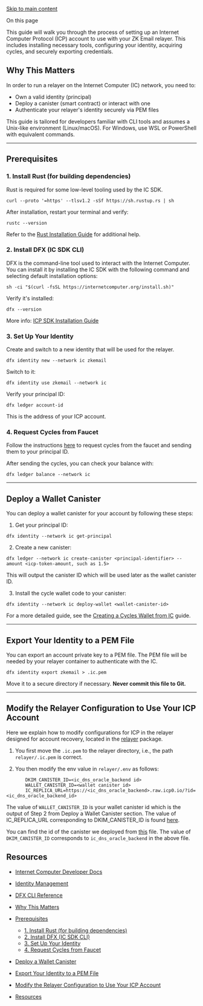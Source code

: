 [Skip to main content](https://docs.zk.email/email-wallet/relayer-infrastructure/icp-account-setup#__docusaurus_skipToContent_fallback)

On this page

This guide will walk you through the process of setting up an Internet Computer Protocol (ICP) account to use with your ZK Email relayer. This includes installing necessary tools, configuring your identity, acquiring cycles, and securely exporting credentials.

## Why This Matters [​](https://docs.zk.email/email-wallet/relayer-infrastructure/icp-account-setup\#why-this-matters "Direct link to Why This Matters")

In order to run a relayer on the Internet Computer (IC) network, you need to:

- Own a valid identity (principal)
- Deploy a canister (smart contract) or interact with one
- Authenticate your relayer's identity securely via PEM files

This guide is tailored for developers familiar with CLI tools and assumes a Unix-like environment (Linux/macOS). For Windows, use WSL or PowerShell with equivalent commands.

* * *

## Prerequisites [​](https://docs.zk.email/email-wallet/relayer-infrastructure/icp-account-setup\#prerequisites "Direct link to Prerequisites")

### 1\. Install Rust (for building dependencies) [​](https://docs.zk.email/email-wallet/relayer-infrastructure/icp-account-setup\#1-install-rust-for-building-dependencies "Direct link to 1. Install Rust (for building dependencies)")

Rust is required for some low-level tooling used by the IC SDK.

```codeBlockLines_e6Vv
curl --proto '=https' --tlsv1.2 -sSf https://sh.rustup.rs | sh

```

After installation, restart your terminal and verify:

```codeBlockLines_e6Vv
rustc --version

```

Refer to the [Rust Installation Guide](https://rustup.rs/) for additional help.

### 2\. Install DFX (IC SDK CLI) [​](https://docs.zk.email/email-wallet/relayer-infrastructure/icp-account-setup\#2-install-dfx-ic-sdk-cli "Direct link to 2. Install DFX (IC SDK CLI)")

DFX is the command-line tool used to interact with the Internet Computer. You can install it by installing the IC SDK with the following command and selecting default installation options:

```codeBlockLines_e6Vv
sh -ci "$(curl -fsSL https://internetcomputer.org/install.sh)"

```

Verify it's installed:

```codeBlockLines_e6Vv
dfx --version

```

More info: [ICP SDK Installation Guide](https://internetcomputer.org/docs/current/developer-docs/build/install/)

### 3\. Set Up Your Identity [​](https://docs.zk.email/email-wallet/relayer-infrastructure/icp-account-setup\#3-set-up-your-identity "Direct link to 3. Set Up Your Identity")

Create and switch to a new identity that will be used for the relayer.

```codeBlockLines_e6Vv
dfx identity new --network ic zkemail

```

Switch to it:

```codeBlockLines_e6Vv
dfx identity use zkemail --network ic

```

Verify your principal ID:

```codeBlockLines_e6Vv
dfx ledger account-id

```

This is the address of your ICP account.

### 4\. Request Cycles from Faucet [​](https://docs.zk.email/email-wallet/relayer-infrastructure/icp-account-setup\#4-request-cycles-from-faucet "Direct link to 4. Request Cycles from Faucet")

Follow the instructions [here](https://internetcomputer.org/docs/building-apps/getting-started/tokens-and-cycles#obtaining-cycles) to request cycles from the faucet and sending them to your principal ID.

After sending the cycles, you can check your balance with:

```codeBlockLines_e6Vv
dfx ledger balance --network ic

```

* * *

## Deploy a Wallet Canister [​](https://docs.zk.email/email-wallet/relayer-infrastructure/icp-account-setup\#deploy-a-wallet-canister "Direct link to Deploy a Wallet Canister")

You can deploy a wallet canister for your account by following these steps:

1. Get your principal ID:

```codeBlockLines_e6Vv
dfx identity --network ic get-principal

```

2. Create a new canister:

```codeBlockLines_e6Vv
dfx ledger --network ic create-canister <principal-identifier> --amount <icp-token-amount, such as 1.5>

```

This will output the canister ID which will be used later as the wallet canister ID.

3. Install the cycle wallet code to your canister:

```codeBlockLines_e6Vv
dfx identity --network ic deploy-wallet <wallet-canister-id>

```

For a more detailed guide, see the [Creating a Cycles Wallet from IC](https://internetcomputer.org/docs/building-apps/canister-management/cycles-wallet#creating-a-cycles-wallet) guide.

* * *

## Export Your Identity to a PEM File [​](https://docs.zk.email/email-wallet/relayer-infrastructure/icp-account-setup\#export-your-identity-to-a-pem-file "Direct link to Export Your Identity to a PEM File")

You can export an account private key to a PEM file. The PEM file will be needed by your relayer container to authenticate with the IC.

```codeBlockLines_e6Vv
dfx identity export zkemail > .ic.pem

```

Move it to a secure directory if necessary. **Never commit this file to Git.**

* * *

## Modify the Relayer Configuration to Use Your ICP Account [​](https://docs.zk.email/email-wallet/relayer-infrastructure/icp-account-setup\#modify-the-relayer-configuration-to-use-your-icp-account "Direct link to Modify the Relayer Configuration to Use Your ICP Account")

Here we explain how to modify configurations for ICP in the relayer designed for account recovery, located in the [relayer](https://github.com/zkemail/email-tx-builder/tree/email-recovery/packages/relayer) package.

1. You first move the `.ic.pem` to the relayer directory, i.e., the path `relayer/.ic.pem` is correct.

2. You then modify the env value in `relayer/.env` as follows:





```codeBlockLines_e6Vv
       DKIM_CANISTER_ID=<ic_dns_oracle_backend id>
       WALLET_CANISTER_ID=<wallet canister id>
       IC_REPLICA_URL=https://<ic_dns_oracle_backend>.raw.icp0.io/?id=<ic_dns_oracle_backend_id>

```









The value of `WALLET_CANISTER_ID` is your wallet canister id which is the output of Step 2 from Deploy a Wallet Canister section.
The value of IC\_REPLICA\_URL corresponding to DKIM\_CANISTER\_ID is found [here](https://github.com/zkemail/ic-dns-oracle/tree/b4912031ccab5c2d406e7cd3c95d0b21ac966381?tab=readme-ov-file#how-to-try-our-canister).

You can find the id of the canister we deployed from [this](https://github.com/zkemail/ic-dns-oracle/blob/b4912031ccab5c2d406e7cd3c95d0b21ac966381/canister_ids.json#L6) file. The value of `DKIM_CANISTER_ID` corresponds to `ic_dns_oracle_backend` in the above file.


## Resources [​](https://docs.zk.email/email-wallet/relayer-infrastructure/icp-account-setup\#resources "Direct link to Resources")

- [Internet Computer Developer Docs](https://internetcomputer.org/docs/current/developer-docs/)
- [Identity Management](https://internetcomputer.org/docs/current/developer-docs/integrations/internet-identity/)
- [DFX CLI Reference](https://internetcomputer.org/docs/current/developer-docs/build/cli-reference/dfx-parent)

- [Why This Matters](https://docs.zk.email/email-wallet/relayer-infrastructure/icp-account-setup#why-this-matters)
- [Prerequisites](https://docs.zk.email/email-wallet/relayer-infrastructure/icp-account-setup#prerequisites)
  - [1\. Install Rust (for building dependencies)](https://docs.zk.email/email-wallet/relayer-infrastructure/icp-account-setup#1-install-rust-for-building-dependencies)
  - [2\. Install DFX (IC SDK CLI)](https://docs.zk.email/email-wallet/relayer-infrastructure/icp-account-setup#2-install-dfx-ic-sdk-cli)
  - [3\. Set Up Your Identity](https://docs.zk.email/email-wallet/relayer-infrastructure/icp-account-setup#3-set-up-your-identity)
  - [4\. Request Cycles from Faucet](https://docs.zk.email/email-wallet/relayer-infrastructure/icp-account-setup#4-request-cycles-from-faucet)
- [Deploy a Wallet Canister](https://docs.zk.email/email-wallet/relayer-infrastructure/icp-account-setup#deploy-a-wallet-canister)
- [Export Your Identity to a PEM File](https://docs.zk.email/email-wallet/relayer-infrastructure/icp-account-setup#export-your-identity-to-a-pem-file)
- [Modify the Relayer Configuration to Use Your ICP Account](https://docs.zk.email/email-wallet/relayer-infrastructure/icp-account-setup#modify-the-relayer-configuration-to-use-your-icp-account)
- [Resources](https://docs.zk.email/email-wallet/relayer-infrastructure/icp-account-setup#resources)